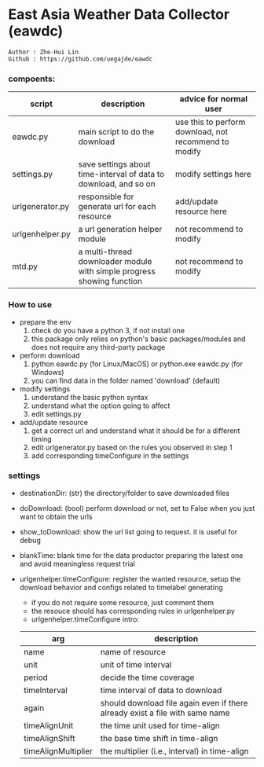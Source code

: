 # East Asia Weather Data Collector (eawdc)

    Author : Zhe-Hui Lin
    Github : https://github.com/uegajde/eawdc  

### compoents:
| script          | description | advice for normal user |
| --------------- | ----------- | ---------------------- |
| eawdc.py        | main script to do the download | use this to perform download, not recommend to modify |
| settings.py     | save settings about time-interval of data to download, and so on | modify settings here |
| urlgenerator.py | responsible for generate url for each resource | add/update resource here |
| urlgenhelper.py | a url generation helper module | not recommend to modify |
| mtd.py          | a multi-thread downloader module with simple progress showing function | not recommend to modify |

### How to use  
* prepare the env  
    1. check do you have a python 3, if not install one
    2. this package only relies on python's basic packages/modules and does not require any third-party package
* perform download
    1. python eawdc.py (for Linux/MacOS) or python.exe eawdc.py (for Windows)
    2. you can find data in the folder named 'download' (default)
* modify settings
    1. understand the basic python syntax
    2. understand what the option going to affect
    3. edit settings.py
* add/update resource
    1. get a correct url and understand what it should be for a different timing
    2. edit urlgenerator.py based on the rules you observed in step 1
    3. add corresponding timeConfigure in the settings

### settings
* destinationDir: (str) the directory/folder to save downloaded files
* doDownload: (bool) perform download or not, set to False when you just want to obtain the urls
* show_toDownload: show the url list going to request. it is useful for debug
* blankTime: blank time for the data productor preparing the latest one and avoid meaningless request trial 
* urlgenhelper.timeConfigure: register the wanted resource, setup the download behavior and configs related to timelabel generating
    * if you do not require some resource, just comment them
    * the resouce should has corresponding rules in urlgenhelper.py
    * urlgenhelper.timeConfigure intro: 

    | arg | description |
    | --- | ----------- |
    | name | name of resource |
    | unit | unit of time interval |
    | period | decide the time coverage |
    | timeInterval | time interval of data to download |
    | again | should download file again even if there already exist a file with same name |
    | timeAlignUnit | the time unit used for time-align |
    | timeAlignShift | the base time shift in time-align |
    | timeAlignMultiplier |the multiplier (i.e., interval) in time-align |
